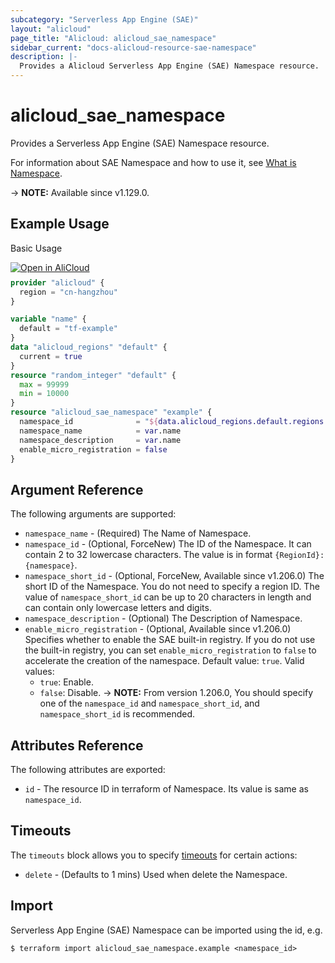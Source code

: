 ```yaml
---
subcategory: "Serverless App Engine (SAE)"
layout: "alicloud"
page_title: "Alicloud: alicloud_sae_namespace"
sidebar_current: "docs-alicloud-resource-sae-namespace"
description: |-
  Provides a Alicloud Serverless App Engine (SAE) Namespace resource.
---
```


# alicloud_sae_namespace

Provides a Serverless App Engine (SAE) Namespace resource.

For information about SAE Namespace and how to use it, see [What is Namespace](https://www.alibabacloud.com/help/en/sae/latest/createnamespace).

-> **NOTE:** Available since v1.129.0.

## Example Usage

Basic Usage

<div style="display: block;margin-bottom: 40px;"><div class="oics-button" style="float: right;position: absolute;margin-bottom: 10px;">
  <a href="https://api.aliyun.com/terraform?resource=alicloud_sae_namespace&exampleId=bf42f2c9-830c-88ef-1af2-02d842d04b68dd3509a5&activeTab=example&spm=docs.r.sae_namespace.0.bf42f2c983&intl_lang=EN_US" target="_blank">
    <img alt="Open in AliCloud" src="https://img.alicdn.com/imgextra/i1/O1CN01hjjqXv1uYUlY56FyX_!!6000000006049-55-tps-254-36.svg" style="max-height: 44px; max-width: 100%;">
  </a>
</div></div>

```terraform
provider "alicloud" {
  region = "cn-hangzhou"
}

variable "name" {
  default = "tf-example"
}
data "alicloud_regions" "default" {
  current = true
}
resource "random_integer" "default" {
  max = 99999
  min = 10000
}
resource "alicloud_sae_namespace" "example" {
  namespace_id              = "${data.alicloud_regions.default.regions.0.id}:example${random_integer.default.result}"
  namespace_name            = var.name
  namespace_description     = var.name
  enable_micro_registration = false
}
```

## Argument Reference

The following arguments are supported:

* `namespace_name` - (Required) The Name of Namespace.
* `namespace_id` - (Optional, ForceNew) The ID of the Namespace. It can contain 2 to 32 lowercase characters. The value is in format `{RegionId}:{namespace}`.
* `namespace_short_id` - (Optional, ForceNew, Available since v1.206.0) The short ID of the Namespace. You do not need to specify a region ID. The value of `namespace_short_id` can be up to 20 characters in length and can contain only lowercase letters and digits.
* `namespace_description` - (Optional) The Description of Namespace.
* `enable_micro_registration` - (Optional, Available since v1.206.0) Specifies whether to enable the SAE built-in registry. If you do not use the built-in registry, you can set `enable_micro_registration` to `false` to accelerate the creation of the namespace. Default value: `true`. Valid values:
  - `true`: Enable.
  - `false`: Disable.
-> **NOTE:** From version 1.206.0, You should specify one of the `namespace_id` and `namespace_short_id`, and `namespace_short_id` is recommended.

## Attributes Reference

The following attributes are exported:

* `id` - The resource ID in terraform of Namespace. Its value is same as `namespace_id`.

## Timeouts

The `timeouts` block allows you to specify [timeouts](https://www.terraform.io/docs/configuration-0-11/resources.html#timeouts) for certain actions:

* `delete` - (Defaults to 1 mins) Used when delete the Namespace.

## Import

Serverless App Engine (SAE) Namespace can be imported using the id, e.g.

```shell
$ terraform import alicloud_sae_namespace.example <namespace_id>
```
